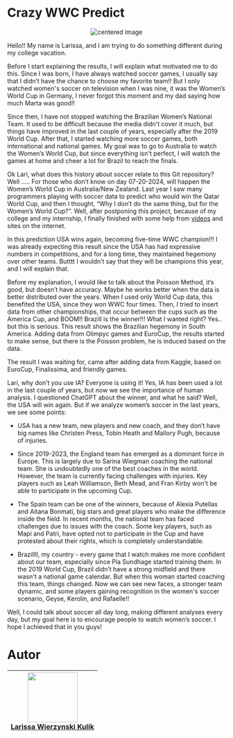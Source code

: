 # Crazy WWC Predict 
<p align="center">
  <img src="https://github.com/larikulik/FIFA_WWC_Predict/blob/main/alexia-putellas-alexia.gif" alt="centered image">
</p>

Hello!! My name is Larissa, and I am trying to do something different during my college vacation.


Before I start explaining the results, I will explain what motivated me to do this. Since I was born, I have always watched soccer games, I usually say that I didn’t have the chance to choose my favorite team!! But I only watched women's soccer on television when I was nine, it was the Women’s World Cup in Germany, I never forgot this moment and my dad saying how much Marta was good!!


Since then, I have not stopped watching the Brazilian Women’s National Team. It used to be difficult because the media didn't cover it much, but things have improved in the last couple of years, especially after the 2019 World Cup. After that, I started watching more soccer games, both international and national games. My goal was to go to Australia to watch the Women’s World Cup, but since everything isn't perfect, I will watch the games at home and cheer a lot for Brazil to reach the finals.


Ok Lari, what does this history about soccer relate to this Git repository? Well ….. For those who don’t know on day 07-20-2024, will happen the Women’s World Cup in Australia/New Zealand. Last year I saw many programmers playing with soccer data to predict who would win the Qatar World Cup, and then I thought, “Why I don’t do the same thing, but for the Women’s World Cup?”. Well, after postponing this project, because of my college and my internship, I finally finished with some help from [videos](https://www.youtube.com/watch?v=anEoBZkZRHA) and sites on the internet. 


In this prediction USA wins again, becoming five-time WWC champion!!! I was already expecting this result since the USA has had expressive numbers in competitions, and for a long time, they maintained hegemony over other teams. Butttt I wouldn’t say that they will be champions this year, and I will explain that.


Before my explanation, I would like to talk about the Poisson Method, it’s good, but doesn’t have accuracy. Maybe he works better when the data is better distributed over the years. When I used only World Cup data, this benefited the USA, since they won WWC four times. Then, I tried to insert data from other championships, that occur between the cups such as the America Cup, and BOOM!! Brazill is the winner!!! What I wanted right? Yes.. but this is serious. This result shows the Brazilian hegemony in South America. Adding data from Olimpyc games and EuroCup, the results started to make sense, but there is the Poisson problem, he is induced based on the data.

The result I was waiting for, came after adding data from Kaggle, based on EuroCup, Finalissima, and friendly games. 

Lari, why don’t you use IA? Everyone is using it! Yes, IA has been used a lot in the last couple of years, but now we see the importance of human analysis. I questioned ChatGPT about the winner, and what he said? Well, the USA will win again. But if we analyze women’s soccer in the last years, we see some points:      


  - USA has a new team, new players and new coach, and they don’t have big names like Christen Press, Tobin Heath and Mallory Pugh, because of injuries. 


  - Since 2019-2023, the England team has emerged as a dominant force in Europe. This is largely due to Sarina Wiegman coaching the national team. She is undoubtedly one of the best coaches in the world. However, the team is currently facing challenges with injuries. Key players such as Leah Williamson, Beth Mead, and Fran Kirby won't be able to participate in the upcoming Cup.


  - The Spain team can be one of the winners, because of Alexia Putellas and Aitana Bonmatí, big stars and great players who make the difference inside the field. In recent months, the national team has faced challenges due to issues with the coach. Some key players, such as Mapi and Patri, have opted not to participate in the Cup and have protested about their rights, which is completely understandable.


  - Brazillll, my country - every game that I watch makes me more confident about our team, especially since Pia Sundhage started training them.  In the 2019 World Cup, Brazil didn’t have a strong midfield and there wasn't a national game calendar. But when this woman started coaching this team, things changed. Now we can see new faces, a stronger team dynamic, and some players gaining recognition in the women's soccer scenario, Geyse, Kerolin, and Rafaelle!!


Well, I could talk about soccer all day long, making different analyses every day, but my goal here is to encourage people to watch women’s soccer. I hope I achieved that in you guys! 

# Autor
| [<img loading="lazy" src="https://github.com/larikulik.png" width=115><br>Larissa Wierzynski Kulik](https://github.com/larikulik) |
| :---: |
